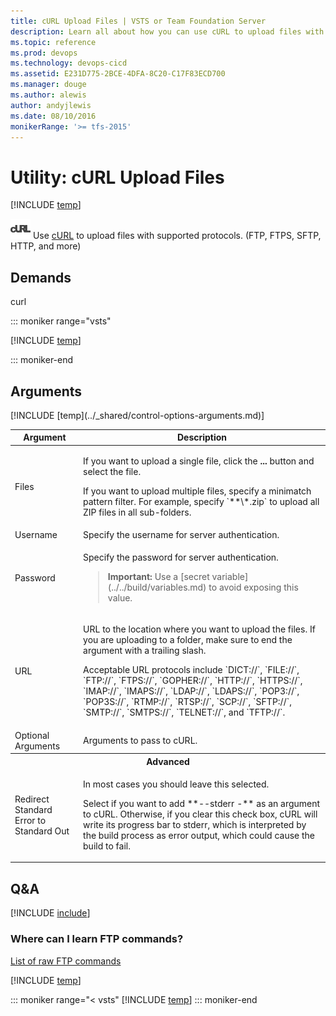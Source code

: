 ```yaml
---
title: cURL Upload Files | VSTS or Team Foundation Server
description: Learn all about how you can use cURL to upload files with supported protocols in VSTS and Team Foundation Server (TFS). 
ms.topic: reference
ms.prod: devops
ms.technology: devops-cicd
ms.assetid: E231D775-2BCE-4DFA-8C20-C17F83ECD700
ms.manager: douge
ms.author: alewis
author: andyjlewis
ms.date: 08/10/2016
monikerRange: '>= tfs-2015'
---
```



# Utility: cURL Upload Files

[!INCLUDE [temp](../../_shared/version-tfs-2015-rtm.md)]

![icon](_img/curl-upload-files.png) Use [cURL](http://curl.haxx.se/) to upload files with supported protocols. (FTP, FTPS, SFTP, HTTP, and more)

## Demands

curl

::: moniker range="vsts"

[!INCLUDE [temp](../_shared/yaml/CUrlUploaderV2.2.md)]

::: moniker-end

## Arguments

<table>
<thead>
<tr>
<th>Argument</th>
<th>Description</th>
</tr>
</thead>
<tr>
<td>Files</td>
<td>
<p>If you want to upload a single file, click the <strong>...</strong> button and select the file.</p>
<p>If you want to upload multiple files, specify a minimatch pattern filter. For example, specify `**\*.zip` to upload all ZIP files in all sub-folders.</p>
</td>
</tr>
<tr>
<td>Username</td>
<td>
Specify the username for server authentication.
</td>
</tr>
<tr>
<td>Password</td>
<td>
<p>Specify the password for server authentication.</p>
<blockquote><strong>Important: </strong> Use a [secret variable](../../build/variables.md) to avoid exposing this value.</blockquote>
</td>
</tr>
<tr>
<td>URL</td>
<td>
<p>URL to the location where you want to upload the files. If you are uploading to a folder, make sure to end the argument with a trailing slash.</p>
<p>Acceptable URL protocols include `DICT://`, `FILE://`, `FTP://`, `FTPS://`, `GOPHER://`, `HTTP://`, `HTTPS://`, `IMAP://`, `IMAPS://`, `LDAP://`, `LDAPS://`, `POP3://`, `POP3S://`, `RTMP://`, `RTSP://`, `SCP://`, `SFTP://`, `SMTP://`, `SMTPS://`, `TELNET://`, and `TFTP://`.</p>
</td>
</tr>
<tr>
<td>Optional Arguments</td>
<td>
Arguments to pass to cURL.
</td>
</tr>
<tr>
<th style="text-align: center" colspan="2">Advanced</th>
</tr>
<tr>
<td>Redirect Standard Error to Standard Out</td>
<td>
<p>In most cases you should leave this selected.</p>
<p>Select if you want to add **--stderr -** as an argument to cURL. Otherwise, if you clear this check box, cURL will write its progress bar to stderr, which is interpreted by the build process as error output, which could cause the build to fail.</p>
</td>
</tr>
[!INCLUDE [temp](../_shared/control-options-arguments.md)]
</table>

## Q&A
<!-- BEGINSECTION class="md-qanda" -->

[!INCLUDE [include](../_shared/qa-minimatch.md)]

### Where can I learn FTP commands?

[List of raw FTP commands](http://www.nsftools.com/tips/RawFTP.htm)

[!INCLUDE [temp](../../_shared/qa-agents.md)]

::: moniker range="< vsts"
[!INCLUDE [temp](../../_shared/qa-versions.md)]
::: moniker-end

<!-- ENDSECTION -->
